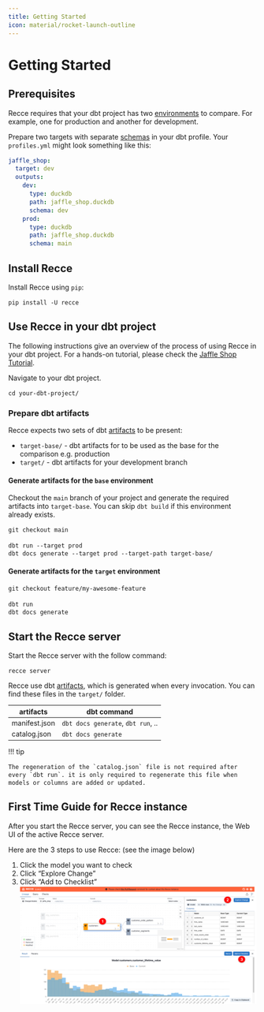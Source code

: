 ```yaml
---
title: Getting Started
icon: material/rocket-launch-outline
---
```


# Getting Started

## Prerequisites
Recce requires that your dbt project has two [environments](https://docs.getdbt.com/docs/environments-in-dbt) to compare. For example, one for production and another for development. 

Prepare two targets with separate [schemas](https://docs.getdbt.com/docs/core/connect-data-platform/connection-profiles#understanding-target-schemas) in your dbt profile. Your `profiles.yml` might look something like this:

```yaml
jaffle_shop:
  target: dev
  outputs:
    dev:
      type: duckdb
      path: jaffle_shop.duckdb
      schema: dev
    prod:
      type: duckdb
      path: jaffle_shop.duckdb
      schema: main
```

## Install Recce

Install Recce using `pip`:
```shell
pip install -U recce
```

## Use Recce in your dbt project

The following instructions give an overview of the process of using Recce in your dbt project. For a hands-on tutorial, please check the [Jaffle Shop Tutorial](./get-started-jaffle-shop.md).

Navigate to your dbt project.

```shell
cd your-dbt-project/
```

### Prepare dbt artifacts

Recce expects two sets of dbt [artifacts](https://docs.getdbt.com/reference/artifacts/dbt-artifacts) to be present:

- `target-base/` - dbt artifacts for to be used as the base for the comparison e.g. production
- `target/` - dbt artifacts for your development branch

#### Generate artifacts for the `base` environment

Checkout the `main` branch of your project and generate the required artifacts into `target-base`. You can skip `dbt build` if this environment already exists. 

```shell
git checkout main

dbt run --target prod
dbt docs generate --target prod --target-path target-base/
```

#### Generate artifacts for the `target` environment

```shell
git checkout feature/my-awesome-feature

dbt run
dbt docs generate
```


## Start the Recce server
Start the Recce server with the follow command:

```shell
recce server
```

Recce use dbt [artifacts](https://docs.getdbt.com/reference/artifacts/dbt-artifacts), which is generated when every invocation. You can find these files in the `target/` folder.

| artifacts     | dbt command                        |
| ------------- | ---------------------------------- |
| manifest.json | `dbt docs generate`, `dbt run`, .. |
| catalog.json  | `dbt docs generate`                |

!!! tip

    The regeneration of the `catalog.json` file is not required after every `dbt run`. it is only required to regenerate this file when models or columns are added or updated.

## First Time Guide for Recce instance
After you start the Recce server, you can see the Recce instance, the Web UI of the active Recce server. 

Here are the 3 steps to use Recce: (see the image below)

1. Click the model you want to check
1. Click “Explore Change”
1. Click “Add to Checklist”
![first time guide of Recce instance](../assets/images/onboarding/material.svg)
